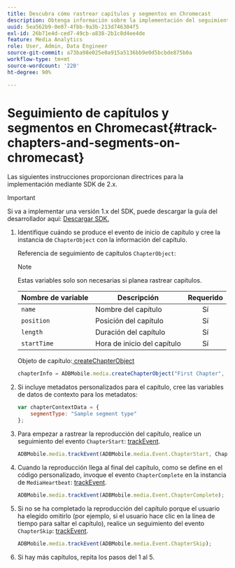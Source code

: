 ```yaml
---
title: Descubra cómo rastrear capítulos y segmentos en Chromecast
description: Obtenga información sobre la implementación del seguimiento de capítulos y segmentos mediante Media SDK en Chromecast.
uuid: 5ea562b9-0e07-4fbb-9a3b-213d746304f5
exl-id: 26b71e4d-ced7-49cb-a838-2b1c8d4ee4de
feature: Media Analytics
role: User, Admin, Data Engineer
source-git-commit: a73ba98e025e0a915a5136bb9e0d5bcbde875b0a
workflow-type: tm+mt
source-wordcount: '220'
ht-degree: 90%

---
```


# Seguimiento de capítulos y segmentos en Chromecast{#track-chapters-and-segments-on-chromecast}

Las siguientes instrucciones proporcionan directrices para la implementación mediante SDK de 2.x.

>[!IMPORTANT]
>
> Si va a implementar una versión 1.x del SDK, puede descargar la guía del desarrollador aquí: [Descargar SDK.](/help/getting-started/download-sdks.md)

1. Identifique cuándo se produce el evento de inicio de capítulo y cree la instancia de `ChapterObject` con la información del capítulo.

   Referencia de seguimiento de capítulos `ChapterObject`:

   >[!NOTE]
   >
   >Estas variables solo son necesarias si planea rastrear capítulos.

   | Nombre de variable | Descripción | Requerido |
   | --- | --- | :---: |
   | `name` | Nombre del capítulo | Sí |
   | `position` | Posición del capítulo | Sí |
   | `length` | Duración del capítulo | Sí |
   | `startTime` | Hora de inicio del capítulo | Sí |

   Objeto de capítulo:[ createChapterObject](https://adobe-marketing-cloud.github.io/media-sdks/reference/chromecast/ADBMobile.media.html#.createChapterObject)

   ```js
   chapterInfo = ADBMobile.media.createChapterObject("First Chapter", 1, CHAPTER1_LENGTH, CHAPTER1_START_POS);
   ```

1. Si incluye metadatos personalizados para el capítulo, cree las variables de datos de contexto para los metadatos:

   ```js
   var chapterContextData = {
       segmentType: "Sample segment type"
   };
   ```

1. Para empezar a rastrear la reproducción del capítulo, realice un seguimiento del evento `ChapterStart`: [trackEvent](https://adobe-marketing-cloud.github.io/media-sdks/reference/chromecast/ADBMobile.media.html#.trackEvent).

   ```js
   ADBMobile.media.trackEvent(ADBMobile.media.Event.ChapterStart, ChapterInfo, chapterContextData);
   ```

1. Cuando la reproducción llega al final del capítulo, como se define en el código personalizado, invoque el evento `ChapterComplete` en la instancia de `MediaHeartbeat`: [trackEvent](https://adobe-marketing-cloud.github.io/media-sdks/reference/chromecast/ADBMobile.media.html#.trackEvent).

   ```js
   ADBMobile.media.trackEvent(ADBMobile.media.Event.ChapterComplete);
   ```

1. Si no se ha completado la reproducción del capítulo porque el usuario ha elegido omitirlo (por ejemplo, si el usuario hace clic en la línea de tiempo para saltar el capítulo), realice un seguimiento del evento `ChapterSkip`: [trackEvent](https://adobe-marketing-cloud.github.io/media-sdks/reference/chromecast/ADBMobile.media.html#.trackEvent).

   ```js
   ADBMobile.media.trackEvent(ADBMobile.media.Event.ChapterSkip);
   ```

1. Si hay más capítulos, repita los pasos del 1 al 5.
